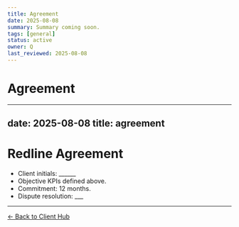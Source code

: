 ```yaml
---
title: Agreement
date: 2025-08-08
summary: Summary coming soon.
tags: [general]
status: active
owner: Q
last_reviewed: 2025-08-08
---
```

# Agreement

---
date: 2025-08-08
title: agreement
---
# Redline Agreement

- Client initials: ______
- Objective KPIs defined above.
- Commitment: 12 months.
- Dispute resolution: ___

---
[← Back to Client Hub](https://www.builtbyrays.com/Client-Vault/portal)
